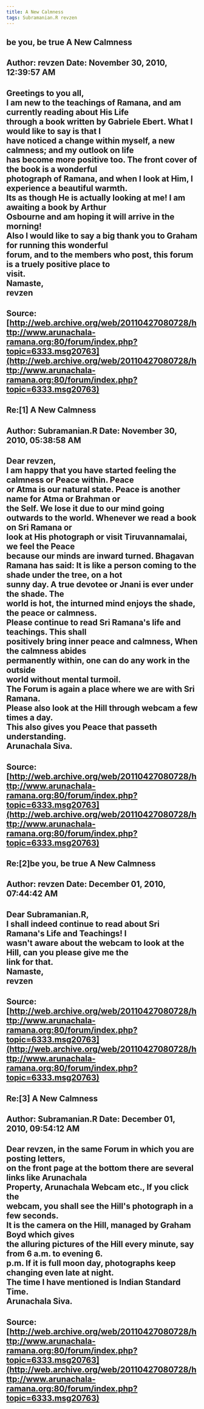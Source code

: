 ```yaml
--- 
title: A New Calmness   
tags: Subramanian.R revzen  
---  
```

## be you, be true A New Calmness  
Author: revzen              Date: November 30, 2010, 12:39:57 AM  
---  
Greetings to you all,   
I am new to the teachings of Ramana, and am currently reading about His Life  
through a book written by Gabriele Ebert. What I would like to say is that I  
have noticed a change within myself, a new calmness; and my outlook on life  
has become more positive too. The front cover of the book is a wonderful  
photograph of Ramana, and when I look at Him, I experience a beautiful warmth.  
Its as though He is actually looking at me! I am awaiting a book by Arthur  
Osbourne and am hoping it will arrive in the morning!   
Also I would like to say a big thank you to Graham for running this wonderful  
forum, and to the members who post, this forum is a truely positive place to  
visit.   
Namaste,   
revzen
 ---  
Source:[http://web.archive.org/web/20110427080728/http://www.arunachala-ramana.org:80/forum/index.php?topic=6333.msg20763](http://web.archive.org/web/20110427080728/http://www.arunachala-ramana.org:80/forum/index.php?topic=6333.msg20763)   
---  

## Re:[1] A New Calmness  
Author: Subramanian.R       Date: November 30, 2010, 05:38:58 AM  
---  
Dear revzen,   
I am happy that you have started feeling the calmness or Peace within. Peace  
or Atma is our natural state. Peace is another name for Atma or Brahman or  
the Self. We lose it due to our mind going   
outwards to the world. Whenever we read a book on Sri Ramana or   
look at His photograph or visit Tiruvannamalai, we feel the Peace   
because our minds are inward turned. Bhagavan Ramana has said: It is like a person coming to the shade under the tree, on a hot   
sunny day. A true devotee or Jnani is ever under the shade. The   
world is hot, the inturned mind enjoys the shade, the peace or calmness.   
Please continue to read Sri Ramana's life and teachings. This shall  
positively bring inner peace and calmness, When the calmness abides  
permanently within, one can do any work in the outside   
world without mental turmoil.   
The Forum is again a place where we are with Sri Ramana.   
Please also look at the Hill through webcam a few times a day.   
This also gives you Peace that passeth understanding.   
Arunachala Siva.
 ---  
Source:[http://web.archive.org/web/20110427080728/http://www.arunachala-ramana.org:80/forum/index.php?topic=6333.msg20763](http://web.archive.org/web/20110427080728/http://www.arunachala-ramana.org:80/forum/index.php?topic=6333.msg20763)   
---  

## Re:[2]be you, be true  A New Calmness  
Author: revzen              Date: December 01, 2010, 07:44:42 AM  
---  
Dear Subramanian.R,   
I shall indeed continue to read about Sri Ramana's Life and Teachings! I  
wasn't aware about the webcam to look at the Hill, can you please give me the  
link for that.   
Namaste,   
revzen
 ---  
Source:[http://web.archive.org/web/20110427080728/http://www.arunachala-ramana.org:80/forum/index.php?topic=6333.msg20763](http://web.archive.org/web/20110427080728/http://www.arunachala-ramana.org:80/forum/index.php?topic=6333.msg20763)   
---  

## Re:[3] A New Calmness  
Author: Subramanian.R       Date: December 01, 2010, 09:54:12 AM  
---  
Dear revzen, in the same Forum in which you are posting letters,   
on the front page at the bottom there are several links like Arunachala  
Property, Arunachala Webcam etc., If you click the   
webcam, you shall see the Hill's photograph in a few seconds.   
It is the camera on the Hill, managed by Graham Boyd which gives   
the alluring pictures of the Hill every minute, say from 6 a.m. to evening 6.  
p.m. If it is full moon day, photographs keep changing even late at night.  
The time I have mentioned is Indian Standard   
Time.   
Arunachala Siva.
 ---  
Source:[http://web.archive.org/web/20110427080728/http://www.arunachala-ramana.org:80/forum/index.php?topic=6333.msg20763](http://web.archive.org/web/20110427080728/http://www.arunachala-ramana.org:80/forum/index.php?topic=6333.msg20763)   
---  

